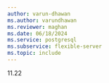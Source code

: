 ```yaml
---
author: varun-dhawan
ms.author: varundhawan
ms.reviewer: maghan
ms.date: 06/18/2024
ms.service: postgresql
ms.subservice: flexible-server
ms.topic: include
---
```

11.22

